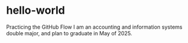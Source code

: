 # hello-world
Practicing the GitHub Flow
I am an accounting and information systems double major, and plan to graduate in May of 2025.
